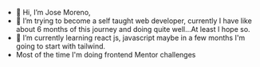- 👋 Hi, I’m Jose Moreno,
- 👀 I’m trying to become a self taught web developer, currently I have like about 6 months of this journey and doing quite well...At least I hope so. 
- 🌱 I’m currently learning react js, javascript maybe in a few months I'm going to start with tailwind.
- Most of the time I'm doing frontend Mentor challenges


<!---
JooseMM/JooseMM is a ✨ special ✨ repository because its `README.md` (this file) appears on your GitHub profile.
You can click the Preview link to take a look at your changes.
--->
